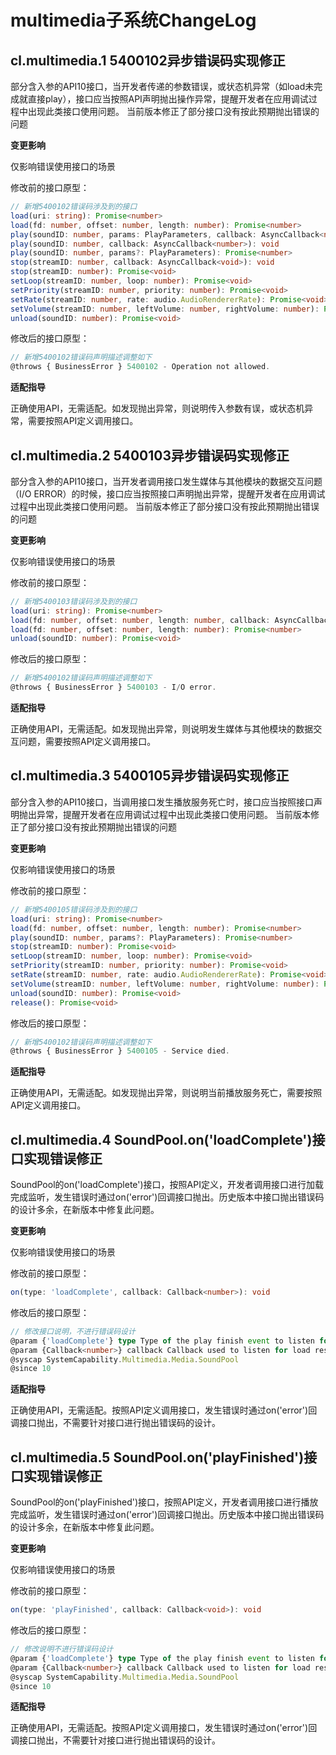 # multimedia子系统ChangeLog

## cl.multimedia.1 5400102异步错误码实现修正

部分含入参的API10接口，当开发者传递的参数错误，或状态机异常（如load未完成就直接play），接口应当按照API声明抛出操作异常，提醒开发者在应用调试过程中出现此类接口使用问题。
当前版本修正了部分接口没有按此预期抛出错误的问题

**变更影响**

仅影响错误使用接口的场景

修改前的接口原型：

```ts
// 新增5400102错误码涉及到的接口
load(uri: string): Promise<number>
load(fd: number, offset: number, length: number): Promise<number>
play(soundID: number, params: PlayParameters, callback: AsyncCallback<number>): void
play(soundID: number, callback: AsyncCallback<number>): void
play(soundID: number, params?: PlayParameters): Promise<number>
stop(streamID: number, callback: AsyncCallback<void>): void
stop(streamID: number): Promise<void>
setLoop(streamID: number, loop: number): Promise<void>
setPriority(streamID: number, priority: number): Promise<void>
setRate(streamID: number, rate: audio.AudioRendererRate): Promise<void>
setVolume(streamID: number, leftVolume: number, rightVolume: number): Promise<void>
unload(soundID: number): Promise<void>
```

修改后的接口原型：

```ts
// 新增5400102错误码声明描述调整如下
@throws { BusinessError } 5400102 - Operation not allowed.
```

**适配指导**

正确使用API，无需适配。如发现抛出异常，则说明传入参数有误，或状态机异常，需要按照API定义调用接口。

## cl.multimedia.2 5400103异步错误码实现修正

部分含入参的API10接口，当开发者调用接口发生媒体与其他模块的数据交互问题（I/O ERROR）的时候，接口应当按照接口声明抛出异常，提醒开发者在应用调试过程中出现此类接口使用问题。
当前版本修正了部分接口没有按此预期抛出错误的问题

**变更影响**

仅影响错误使用接口的场景

修改前的接口原型：

```ts
// 新增5400103错误码涉及到的接口
load(uri: string): Promise<number>
load(fd: number, offset: number, length: number, callback: AsyncCallback<number>): void
load(fd: number, offset: number, length: number): Promise<number>
unload(soundID: number): Promise<void>
```

修改后的接口原型：

```ts
// 新增5400102错误码声明描述调整如下
@throws { BusinessError } 5400103 - I/O error.
```

**适配指导**

正确使用API，无需适配。如发现抛出异常，则说明发生媒体与其他模块的数据交互问题，需要按照API定义调用接口。

## cl.multimedia.3 5400105异步错误码实现修正

部分含入参的API10接口，当调用接口发生播放服务死亡时，接口应当按照接口声明抛出异常，提醒开发者在应用调试过程中出现此类接口使用问题。
当前版本修正了部分接口没有按此预期抛出错误的问题

**变更影响**

仅影响错误使用接口的场景

修改前的接口原型：

```ts
// 新增5400105错误码涉及到的接口
load(uri: string): Promise<number>
load(fd: number, offset: number, length: number): Promise<number>
play(soundID: number, params?: PlayParameters): Promise<number>
stop(streamID: number): Promise<void>
setLoop(streamID: number, loop: number): Promise<void>
setPriority(streamID: number, priority: number): Promise<void>
setRate(streamID: number, rate: audio.AudioRendererRate): Promise<void>
setVolume(streamID: number, leftVolume: number, rightVolume: number): Promise<void>
unload(soundID: number): Promise<void>
release(): Promise<void>
```

修改后的接口原型：

```ts
// 新增5400102错误码声明描述调整如下
@throws { BusinessError } 5400105 - Service died.
```

**适配指导**

正确使用API，无需适配。如发现抛出异常，则说明当前播放服务死亡，需要按照API定义调用接口。

## cl.multimedia.4 SoundPool.on('loadComplete')接口实现错误修正

SoundPool的on('loadComplete')接口，按照API定义，开发者调用接口进行加载完成监听，发生错误时通过on('error')回调接口抛出。历史版本中接口抛出错误码的设计多余，在新版本中修复此问题。

**变更影响**

仅影响错误使用接口的场景

修改前的接口原型：

```ts
on(type: 'loadComplete', callback: Callback<number>): void
```

修改后的接口原型：

```ts
// 修改接口说明，不进行错误码设计
@param {'loadComplete'} type Type of the play finish event to listen for.
@param {Callback<number>} callback Callback used to listen for load result event
@syscap SystemCapability.Multimedia.Media.SoundPool
@since 10
```

**适配指导**

正确使用API，无需适配。按照API定义调用接口，发生错误时通过on('error')回调接口抛出，不需要针对接口进行抛出错误码的设计。

## cl.multimedia.5 SoundPool.on('playFinished')接口实现错误修正

SoundPool的on('playFinished')接口，按照API定义，开发者调用接口进行播放完成监听，发生错误时通过on('error')回调接口抛出。历史版本中接口抛出错误码的设计多余，在新版本中修复此问题。

**变更影响**

仅影响错误使用接口的场景

修改前的接口原型：

```ts
on(type: 'playFinished', callback: Callback<void>): void
```

修改后的接口原型：

```ts
// 修改说明不进行错误码设计
@param {'loadComplete'} type Type of the play finish event to listen for.
@param {Callback<number>} callback Callback used to listen for load result event
@syscap SystemCapability.Multimedia.Media.SoundPool
@since 10
```

**适配指导**

正确使用API，无需适配。按照API定义调用接口，发生错误时通过on('error')回调接口抛出，不需要针对接口进行抛出错误码的设计。